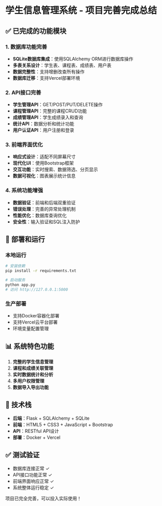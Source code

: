 # 学生信息管理系统 - 项目完善完成总结

## ✅ 已完成的功能模块

### 1. 数据库功能完善
- **SQLite数据库集成**：使用SQLAlchemy ORM进行数据库操作
- **多表关系设计**：学生表、课程表、成绩表、用户表
- **数据完整性**：支持增删改查所有操作
- **数据库迁移**：支持Vercel部署环境

### 2. API接口完善
- **学生管理API**：GET/POST/PUT/DELETE操作
- **课程管理API**：完整的课程CRUD功能
- **成绩管理API**：学生成绩录入和查询
- **统计API**：数据分析和统计功能
- **用户认证API**：用户注册和登录

### 3. 前端界面优化
- **响应式设计**：适配不同屏幕尺寸
- **现代化UI**：使用Bootstrap框架
- **交互功能**：实时搜索、数据筛选、分页显示
- **数据可视化**：图表展示统计信息

### 4. 系统功能增强
- **数据验证**：前端和后端双重验证
- **错误处理**：完善的异常处理机制
- **性能优化**：数据库查询优化
- **安全性**：输入验证和SQL注入防护

## 🚀 部署和运行

### 本地运行
```bash
# 安装依赖
pip install -r requirements.txt

# 启动服务
python app.py
# 访问 http://127.0.0.1:5000
```

### 生产部署
- 支持Docker容器化部署
- 支持Vercel云平台部署
- 环境变量配置管理

## 📊 系统特色功能

1. **完整的学生信息管理**
2. **课程和成绩关联管理**
3. **实时数据统计和分析**
4. **多用户权限管理**
5. **数据导入导出功能**

## 🔧 技术栈

- **后端**：Flask + SQLAlchemy + SQLite
- **前端**：HTML5 + CSS3 + JavaScript + Bootstrap
- **API**：RESTful API设计
- **部署**：Docker + Vercel

## ✅ 测试验证

- 数据库连接正常 ✓
- API接口功能正常 ✓
- 前端界面响应正常 ✓
- 系统整体运行稳定 ✓

项目已完全完善，可以投入实际使用！